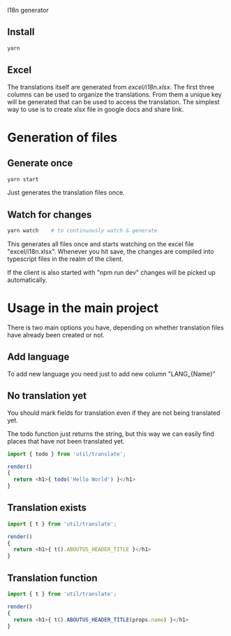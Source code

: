 I18n generator

## Install

```bash
yarn
```

## Excel

The translations itself are generated from *excel/i18n.xlsx*. The first three columns can be used to organize the translations.
From them a unique key will be generated that can be used to access the translation.
The simplest way to use is to create xlsx file in google docs and share link. 

# Generation of files

## Generate once

```bash
yarn start
```

Just generates the translation files once.

## Watch for changes

```bash
yarn watch    # to continuously watch & generate
```

This generates all files once and starts watching on the excel file "excel/i18n.xlsx".
Whenever you hit save, the changes are compiled into typescript files in the realm of the client.

If the client is also started with "npm run dev" changes will be picked up automatically.

# Usage in the main project

There is two main options you have, depending on whether translation files have already been created or not.

## Add language

To add new language you need just to add new column "LANG_{Name}"

## No translation yet

You should mark fields for translation even if they are not being translated yet.

The todo function just returns the string, but this way we can easily find places that have not been translated yet.

```javascript
import { todo } from 'util/translate';

render() 
{
  return <h1>{ todo('Hello World') }</h1>
}
```

## Translation exists

```javascript
import { t } from 'util/translate';

render() 
{
  return <h1>{ t().ABOUTUS_HEADER_TITLE }</h1>
}
```

## Translation function

```javascript
import { t } from 'util/translate';

render() 
{
  return <h1>{ t().ABOUTUS_HEADER_TITLE(props.name) }</h1>
}
```
